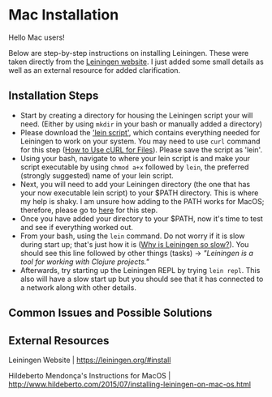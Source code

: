 # Mac Installation #

Hello Mac users!

Below are step-by-step instructions on installing Leiningen. These were taken directly from the [Leiningen website](https://leiningen.org/#install). I just added some small details as well as an external resource for added clarification.

## Installation Steps ##

- Start by creating a directory for housing the Leiningen script your will need. (Either by using `mkdir` in your bash or manually added a directory)
- Please download the ['lein script'](https://raw.githubusercontent.com/technomancy/leiningen/stable/bin/lein), which contains everything needed for Leiningen to work on your system. You may need to use `curl` command for this step ([How to Use cURL for Files](http://osxdaily.com/2014/02/13/download-with-curl/)). Please save the script as 'lein'.
- Using your bash, navigate to where your lein script is and make your script executable by using `chmod a+x` followed by `lein`, the preferred (strongly suggested) name of your lein script.
- Next, you will need to add your Leiningen directory (the one that has your now executable lein script) to your $PATH directory. This is where my help is shaky. I am unsure how adding to the PATH works for MacOS; therefore, please go to [here](http://www.hildeberto.com/2015/07/installing-leiningen-on-mac-os.html) for this step. 
- Once you have added your directory to your $PATH, now it's time to test and see if everything worked out.
- From your bash, using the `lein` command. Do not worry if it is slow during start up; that's just how it is ([Why is Leiningen so slow?](https://stackoverflow.com/questions/25052212/why-is-leiningen-so-slow-when-it-starts)). You should see this line followed by other things (tasks) -> *"Leiningen is a tool for working with Clojure projects."*
- Afterwards, try starting up the Leiningen REPL by trying `lein repl`. This also will have a slow start up but you should see that it has connected to a network along with other details.

## Common Issues and Possible Solutions ##

## External Resources ##

Leiningen Website | https://leiningen.org/#install

Hildeberto Mendonça's Instructions for MacOS | http://www.hildeberto.com/2015/07/installing-leiningen-on-mac-os.html

